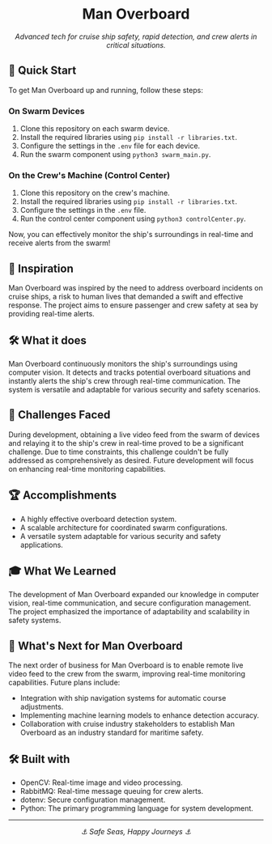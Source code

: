 <h1 align="center">Man Overboard</h1>

<p align="center">
  <em>Advanced tech for cruise ship safety, rapid detection, and crew alerts in critical situations.</em>
</p>

## 🚀 Quick Start

To get Man Overboard up and running, follow these steps:

### On Swarm Devices

1. Clone this repository on each swarm device.
2. Install the required libraries using `pip install -r libraries.txt`.
3. Configure the settings in the `.env` file for each device.
4. Run the swarm component using `python3 swarm_main.py`.

### On the Crew's Machine (Control Center)

1. Clone this repository on the crew's machine.
2. Install the required libraries using `pip install -r libraries.txt`.
3. Configure the settings in the `.env` file.
4. Run the control center component using `python3 controlCenter.py`.

Now, you can effectively monitor the ship's surroundings in real-time and receive alerts from the swarm!

## 🌊 Inspiration

Man Overboard was inspired by the need to address overboard incidents on cruise ships, a risk to human lives that demanded a swift and effective response. The project aims to ensure passenger and crew safety at sea by providing real-time alerts.

## 🛠️ What it does

Man Overboard continuously monitors the ship's surroundings using computer vision. It detects and tracks potential overboard situations and instantly alerts the ship's crew through real-time communication. The system is versatile and adaptable for various security and safety scenarios.

## 🚧 Challenges Faced

During development, obtaining a live video feed from the swarm of devices and relaying it to the ship's crew in real-time proved to be a significant challenge. Due to time constraints, this challenge couldn't be fully addressed as comprehensively as desired. Future development will focus on enhancing real-time monitoring capabilities.

## 🏆 Accomplishments

- A highly effective overboard detection system.
- A scalable architecture for coordinated swarm configurations.
- A versatile system adaptable for various security and safety applications.

## 🎓 What We Learned

The development of Man Overboard expanded our knowledge in computer vision, real-time communication, and secure configuration management. The project emphasized the importance of adaptability and scalability in safety systems.

## 🔮 What's Next for Man Overboard

The next order of business for Man Overboard is to enable remote live video feed to the crew from the swarm, improving real-time monitoring capabilities. Future plans include:

- Integration with ship navigation systems for automatic course adjustments.
- Implementing machine learning models to enhance detection accuracy.
- Collaboration with cruise industry stakeholders to establish Man Overboard as an industry standard for maritime safety.

## 🛠️ Built with

- OpenCV: Real-time image and video processing.
- RabbitMQ: Real-time message queuing for crew alerts.
- dotenv: Secure configuration management.
- Python: The primary programming language for system development.

<hr>

<p align="center">
  <em>⚓️ Safe Seas, Happy Journeys ⚓️</em>
</p>
